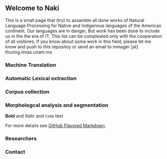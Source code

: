 ## Welcome to Naki

This is a small page that (try) to assamble all done works of Natural Language Processing for Native and Indigenous languages of the American continent. Our languages are in danger, But work has been done to include us in the the era of IT. This list can be compleated only with the cooperation of all visitores. If you know about some work in this field, please let me know and push to this repositoy or send an email to mmager [at] thuring.iimas.unam.mx


### Machine Translation


### Automatic Lexical extraction
### Corpus collection
### Morphologcal analysis and segmentation



**Bold** and _Italic_ and `Code` text


For more details see [GitHub Flavored Markdown](https://guides.github.com/features/mastering-markdown/).

### Researchers



### Contact



